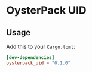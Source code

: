 # OysterPack UID

## Usage

Add this to your `Cargo.toml`:
```toml
[dev-dependencies]
oysterpack_uid = "0.1.0"
```
